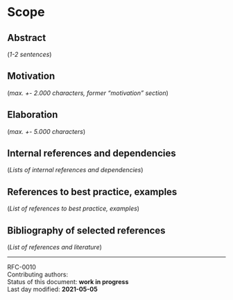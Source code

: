 # Scope

## Abstract

(*1-2 sentences*)
    
## Motivation

(*max. +- 2.000 characters, former “motivation” section*) 
    
## Elaboration

(*max. +- 5.000 characters*)
    
## Internal references and dependencies

(*Lists of internal references and dependencies*)
    
## References to best practice, examples  

(*List of references to best practice, examples*)
	
## Bibliography of selected references

(*List of references and literature*)


________

RFC-0010   
Contributing authors:    
Status of this document: **work in progress**    
Last day modified: **2021-05-05**

 
